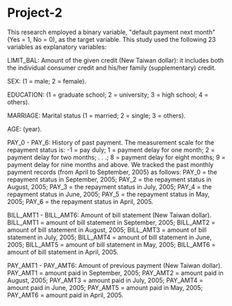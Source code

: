 # Project-2

This research employed a binary variable, "default payment next month" (Yes = 1, No = 0), as the target variable. This study used the following 23 variables as explanatory variables:

LIMIT_BAL: Amount of the given credit (New Taiwan dollar): it includes both the individual consumer credit and his/her family (supplementary) credit.

SEX: (1 = male; 2 = female).

EDUCATION: (1 = graduate school; 2 = university; 3 = high school; 4 = others).

MARRIAGE: Marital status (1 = married; 2 = single; 3 = others).

AGE: (year).

PAY_0 - PAY_6: History of past payment. The measurement scale for the repayment status is: -1 = pay duly; 1 = payment delay for one month; 2 = payment delay for two months; . . .; 8 = payment delay for eight months; 9 = payment delay for nine months and above. We tracked the past monthly payment records (from April to September, 2005) as follows:
    PAY_0 = the repayment status in September, 2005;
    PAY_2 = the repayment status in August, 2005;
    PAY_3 = the repayment status in July, 2005;
    PAY_4 = the repayment status in June, 2005;
    PAY_5 = the repayment status in May, 2005;
    PAY_6 = the repayment status in April, 2005.
    
BILL_AMT1 - BILL_AMT6: Amount of bill statement (New Taiwan dollar).
    BILL_AMT1 = amount of bill statement in September, 2005;
    BILL_AMT2 = amount of bill statement in August, 2005;
    BILL_AMT3 = amount of bill statement in July, 2005;
    BILL_AMT4 = amount of bill statement in June, 2005;
    BILL_AMT5 = amount of bill statement in May, 2005;
    BILL_AMT6 = amount of bill statement in April, 2005.
    
PAY_AMT1 - PAY_AMT6: Amount of previous payment (New Taiwan dollar).
    PAY_AMT1 = amount paid in September, 2005;
    PAY_AMT2 = amount paid in August, 2005;
    PAY_AMT3 = amount paid in July, 2005;
    PAY_AMT4 = amount paid in June, 2005;
    PAY_AMT5 = amount paid in May, 2005;
    PAY_AMT6 = amount paid in April, 2005.